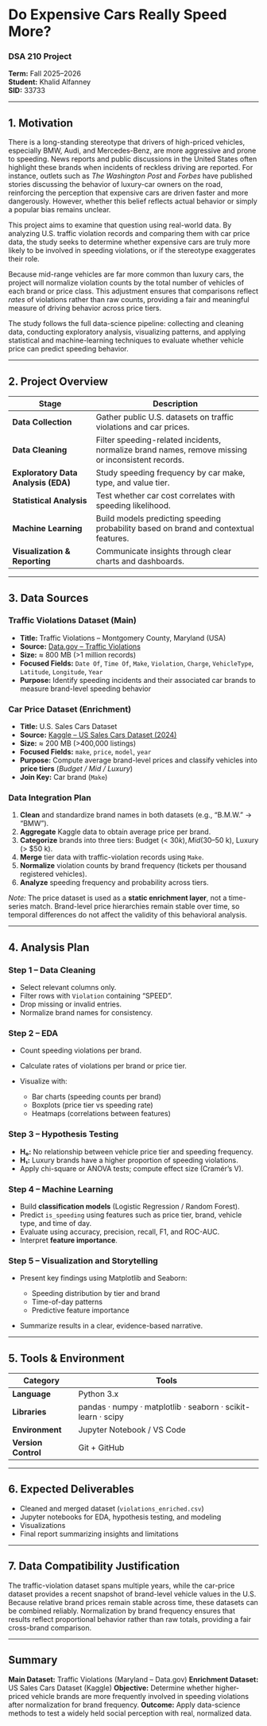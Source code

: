 # Do Expensive Cars Really Speed More?

### DSA 210 Project
    
**Term:** Fall 2025–2026    
**Student:** Khalid Alfanney    
**SID:** 33733

---

## 1. Motivation

There is a long-standing stereotype that drivers of high-priced vehicles, especially BMW, Audi, and Mercedes-Benz, are more aggressive and prone to speeding. News reports and public discussions in the United States often highlight these brands when incidents of reckless driving are reported. For instance, outlets such as *The Washington Post* and *Forbes* have published stories discussing the behavior of luxury-car owners on the road, reinforcing the perception that expensive cars are driven faster and more dangerously. However, whether this belief reflects actual behavior or simply a popular bias remains unclear.

This project aims to examine that question using real-world data. By analyzing U.S. traffic violation records and comparing them with car price data, the study seeks to determine whether expensive cars are truly more likely to be involved in speeding violations, or if the stereotype exaggerates their role.

Because mid-range vehicles are far more common than luxury cars, the project will normalize violation counts by the total number of vehicles of each brand or price class. This adjustment ensures that comparisons reflect *rates* of violations rather than raw counts, providing a fair and meaningful measure of driving behavior across price tiers.

The study follows the full data-science pipeline: collecting and cleaning data, conducting exploratory analysis, visualizing patterns, and applying statistical and machine-learning techniques to evaluate whether vehicle price can predict speeding behavior.

---

## 2. Project Overview

| Stage                               | Description                                                                                       |
| ----------------------------------- | ------------------------------------------------------------------------------------------------- |
| **Data Collection**                 | Gather public U.S. datasets on traffic violations and car prices.                                 |
| **Data Cleaning**                   | Filter speeding-related incidents, normalize brand names, remove missing or inconsistent records. |
| **Exploratory Data Analysis (EDA)** | Study speeding frequency by car make, type, and value tier.                                       |
| **Statistical Analysis**            | Test whether car cost correlates with speeding likelihood.                                        |
| **Machine Learning**                | Build models predicting speeding probability based on brand and contextual features.              |
| **Visualization & Reporting**       | Communicate insights through clear charts and dashboards.                                         |

---

## 3. Data Sources

### Traffic Violations Dataset (Main)

* **Title:** Traffic Violations – Montgomery County, Maryland (USA)
* **Source:** [Data.gov – Traffic Violations](https://catalog.data.gov/dataset/traffic-violations)
* **Size:** ≈ 800 MB (>1 million records)
* **Focused Fields:** `Date Of`, `Time Of`, `Make`, `Violation`, `Charge`, `VehicleType`, `Latitude`, `Longitude`, `Year`
* **Purpose:** Identify speeding incidents and their associated car brands to measure brand-level speeding behavior

### Car Price Dataset (Enrichment)

* **Title:** U.S. Sales Cars Dataset
* **Source:** [Kaggle – US Sales Cars Dataset (2024)](https://www.kaggle.com/datasets/juanmerinobermejo/us-sales-cars-dataset)
* **Size:** ≈ 200 MB (>400,000 listings)
* **Focused Fields:** `make`, `price`, `model`, `year`
* **Purpose:** Compute average brand-level prices and classify vehicles into **price tiers** (*Budget / Mid / Luxury*)
* **Join Key:** Car brand (`Make`)

### Data Integration Plan

1. **Clean** and standardize brand names in both datasets (e.g., “B.M.W.” → “BMW”).
2. **Aggregate** Kaggle data to obtain average price per brand.
3. **Categorize** brands into three tiers: Budget (< $30 k), Mid ($30–50 k), Luxury (> $50 k).
4. **Merge** tier data with traffic-violation records using `Make`.
5. **Normalize** violation counts by brand frequency (tickets per thousand registered vehicles).
6. **Analyze** speeding frequency and probability across tiers.

*Note:* The price dataset is used as a **static enrichment layer**, not a time-series match. Brand-level price hierarchies remain stable over time, so temporal differences do not affect the validity of this behavioral analysis.

---

## 4. Analysis Plan

### Step 1 – Data Cleaning

* Select relevant columns only.
* Filter rows with `Violation` containing “SPEED”.
* Drop missing or invalid entries.
* Normalize brand names for consistency.

### Step 2 – EDA

* Count speeding violations per brand.
* Calculate rates of violations per brand or price tier.
* Visualize with:

  * Bar charts (speeding counts per brand)
  * Boxplots (price tier vs speeding rate)
  * Heatmaps (correlations between features)

### Step 3 – Hypothesis Testing

* **H₀:** No relationship between vehicle price tier and speeding frequency.
* **H₁:** Luxury brands have a higher proportion of speeding violations.
* Apply chi-square or ANOVA tests; compute effect size (Cramér’s V).

### Step 4 – Machine Learning

* Build **classification models** (Logistic Regression / Random Forest).
* Predict `is_speeding` using features such as price tier, brand, vehicle type, and time of day.
* Evaluate using accuracy, precision, recall, F1, and ROC-AUC.
* Interpret **feature importance**.

### Step 5 – Visualization and Storytelling

* Present key findings using Matplotlib and Seaborn:

  * Speeding distribution by tier and brand
  * Time-of-day patterns
  * Predictive feature importance
* Summarize results in a clear, evidence-based narrative.

---

## 5. Tools & Environment

| Category            | Tools                                                        |
| ------------------- | ------------------------------------------------------------ |
| **Language**        | Python 3.x                                                   |
| **Libraries**       | pandas · numpy · matplotlib · seaborn · scikit-learn · scipy |
| **Environment**     | Jupyter Notebook / VS Code                                   |
| **Version Control** | Git + GitHub                                                 |

---

## 6. Expected Deliverables

* Cleaned and merged dataset (`violations_enriched.csv`)
* Jupyter notebooks for EDA, hypothesis testing, and modeling
* Visualizations
* Final report summarizing insights and limitations

---

## 7. Data Compatibility Justification

The traffic-violation dataset spans multiple years, while the car-price dataset provides a recent snapshot of brand-level vehicle values in the U.S.
Because relative brand prices remain stable across time, these datasets can be combined reliably.
Normalization by brand frequency ensures that results reflect proportional behavior rather than raw totals, providing a fair cross-brand comparison.

---

## Summary

**Main Dataset:** Traffic Violations (Maryland – Data.gov)
**Enrichment Dataset:** US Sales Cars Dataset (Kaggle)
**Objective:** Determine whether higher-priced vehicle brands are more frequently involved in speeding violations after normalization for brand frequency.
**Outcome:** Apply data-science methods to test a widely held social perception with real, normalized data.
